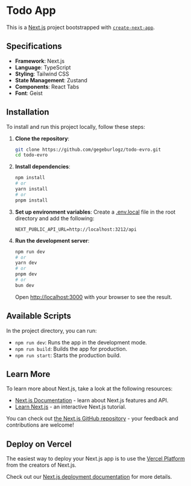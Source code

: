 # Todo App

This is a [Next.js](https://nextjs.org) project bootstrapped with [`create-next-app`](https://nextjs.org/docs/app/api-reference/cli/create-next-app).

## Specifications

- **Framework**: Next.js
- **Language**: TypeScript
- **Styling**: Tailwind CSS
- **State Management**: Zustand
- **Components**: React Tabs
- **Font**: Geist

## Installation

To install and run this project locally, follow these steps:

1. **Clone the repository**:
    ```bash
    git clone https://github.com/gegeburlogz/todo-evro.git
    cd todo-evro
    ```

2. **Install dependencies**:
    ```bash
    npm install
    # or
    yarn install
    # or
    pnpm install
    ```

3. **Set up environment variables**:
    Create a [.env.local](http://_vscodecontentref_/8) file in the root directory and add the following:
    ```env
    NEXT_PUBLIC_API_URL=http://localhost:3212/api
    ```

4. **Run the development server**:
    ```bash
    npm run dev
    # or
    yarn dev
    # or
    pnpm dev
    # or
    bun dev
    ```

    Open [http://localhost:3000](http://localhost:3000) with your browser to see the result.

## Available Scripts

In the project directory, you can run:

- `npm run dev`: Runs the app in the development mode.
- `npm run build`: Builds the app for production.
- `npm run start`: Starts the production build.

## Learn More

To learn more about Next.js, take a look at the following resources:

- [Next.js Documentation](https://nextjs.org/docs) - learn about Next.js features and API.
- [Learn Next.js](https://nextjs.org/learn) - an interactive Next.js tutorial.

You can check out [the Next.js GitHub repository](https://github.com/vercel/next.js) - your feedback and contributions are welcome!

## Deploy on Vercel

The easiest way to deploy your Next.js app is to use the [Vercel Platform](https://vercel.com/new?utm_medium=default-template&filter=next.js&utm_source=create-next-app&utm_campaign=create-next-app-readme) from the creators of Next.js.

Check out our [Next.js deployment documentation](https://nextjs.org/docs/app/building-your-application/deploying) for more details.
